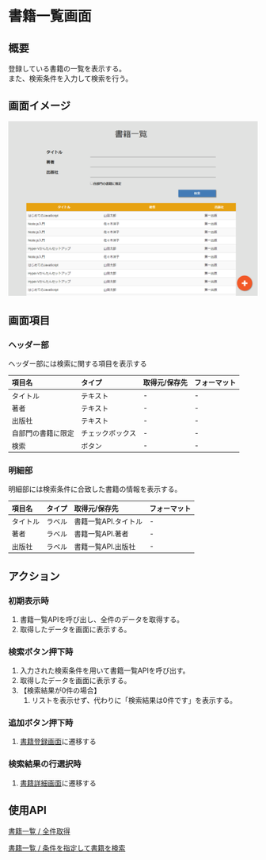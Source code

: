 # 書籍一覧画面

## 概要

登録している書籍の一覧を表示する。  
また、検索条件を入力して検索を行う。

## 画面イメージ

![一覧画面](images/screen/list.png)

## 画面項目

### ヘッダー部

ヘッダー部には検索に関する項目を表示する

| 項目名             | タイプ           | 取得元/保存先 | フォーマット |
| :----------------- | :--------------- | :------------ | :--- |
| タイトル           | テキスト         | -             | -    |
| 著者               | テキスト         | -             | -    |
| 出版社             | テキスト         | -             | -    |
| 自部門の書籍に限定 | チェックボックス | -             | -    |
| 検索               | ボタン           | -             | -    |

### 明細部

明細部には検索条件に合致した書籍の情報を表示する。

| 項目名   | タイプ | 取得元/保存先        | フォーマット |
| :------- | :----- | :------------------- | :--- |
| タイトル | ラベル | 書籍一覧API.タイトル | -    |
| 著者     | ラベル | 書籍一覧API.著者     | -    |
| 出版社   | ラベル | 書籍一覧API.出版社   | -    |

## アクション

### 初期表示時

1. 書籍一覧APIを呼び出し、全件のデータを取得する。
2. 取得したデータを画面に表示する。

### 検索ボタン押下時

1. 入力された検索条件を用いて書籍一覧APIを呼び出す。
2. 取得したデータを画面に表示する。
3. 【検索結果が0件の場合】
    1. リストを表示せず、代わりに「検索結果は0件です」を表示する。

### 追加ボタン押下時

1. [書籍登録画面](register.md)に遷移する

### 検索結果の行選択時

1. [書籍詳細画面](detail.md)に遷移する

## 使用API

[書籍一覧 / 全件取得](https://bookmanagementapi.docs.apiary.io/#reference/0/1/0)

[書籍一覧 / 条件を指定して書籍を検索](https://bookmanagementapi.docs.apiary.io/#reference/0/1/1)
